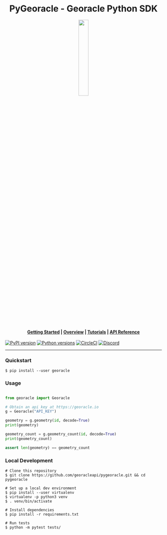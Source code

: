 <h1 align="center">PyGeoracle - Georacle Python SDK</h1>

<p align="center">
  <img width="25%" height="25%" src="https://developer.georacle.io/img/logo.png" />
</p>

<h4 align="center">
  <a href="https://developer.georacle.io/docs/getting-started/intro">Getting Started</a> |
  <a href="https://developer.georacle.io/docs/overview/data-model">Overview</a> |
  <a href="https://developer.georacle.io/docs/tutorials/hello-world">Tutorials</a> |
  <a href="https://developer.georacle.io/docs/api/area/">API Reference</a>
</h4>

[![PyPI version](https://badge.fury.io/py/georacle.svg)](https://badge.fury.io/py/georacle)
[![Python versions](https://img.shields.io/pypi/pyversions/georacle.svg)](https://pypi.python.org/pypi/georacle)
[![CircleCI](https://circleci.com/gh/georacleapi/pygeoracle/tree/main.svg?style=shield)](https://circleci.com/gh/georacleapi/pygeoracle/tree/main)
[![Discord](https://img.shields.io/badge/Georacle-%237289DA.svg?style=flat&logo=discord&logoColor=white)](https://dsc.gg/georacle)

<hr/>

### Quickstart

```
$ pip install --user georacle
```

### Usage

```python

from georacle import Georacle

# Obtain an api key at https://georacle.io
g = Georacle("API_KEY")

geometry = g.geometry(id, decode=True)
print(geometry)

geometry_count = g.geometry_count(id, decode=True)
print(geometry_count)

assert len(geometry) == geometry_count
```

### Local Development

```
# Clone this repository
$ git clone https://github.com/georacleapi/pygeoracle.git && cd pygeoracle

# Set up a local dev environment
$ pip install --user virtualenv
$ virtualenv -p python3 venv
$ . venv/bin/activate

# Install dependencies
$ pip install -r requirements.txt

# Run tests
$ python -m pytest tests/
```
